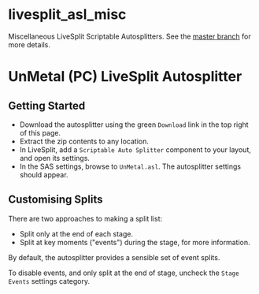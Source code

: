 # livesplit_asl_misc
Miscellaneous LiveSplit Scriptable Autosplitters. See the [master branch](https://github.com/bmn/livesplit_asl_misc) for more details.

# UnMetal (PC) LiveSplit Autosplitter

## Getting Started
* Download the autosplitter using the green `Download` link in the top right of this page.
* Extract the zip contents to any location.
* In LiveSplit, add a `Scriptable Auto Splitter` component to your layout, and open its settings.
* In the SAS settings, browse to `UnMetal.asl`. The autosplitter settings should appear.

## Customising Splits
There are two approaches to making a split list:
* Split only at the end of each stage.
* Split at key moments ("events") during the stage, for more information.
 
By default, the autosplitter provides a sensible set of event splits.

To disable events, and only split at the end of stage, uncheck the `Stage Events` settings category.
